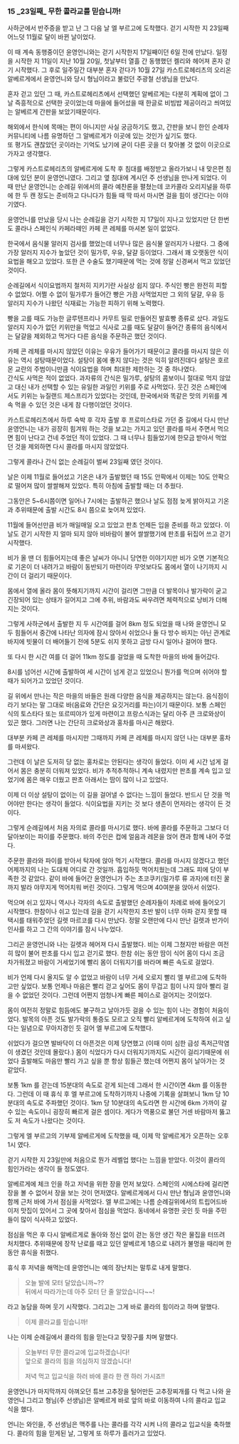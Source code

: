 ### 15 _23일째\_ 무한 콜라교를 믿습니까!


사하군에서 반주증을 받고 난 그 다음 날 엘 부르고에 도착했다. 
걷기 시작한 지 23일째 어느덧 11월로 달이 바뀐 날이었다.

이 때 계속 동행중이던 윤영언니와는 걷기 시작한지 17일째이던 6일 전에 만났다. 
일정을 시작한 지 11일이 지난 10월 20일, 첫날부터 열흘 간 동행했던 켈리와 헤어져 
혼자 걷기 시작했다. 
그 후로 일주일간 대부분 혼자 걷다가 10월 27일 카스트로헤리츠의 
오리온 알베르게에서 윤영언니와 당시 형님이라고 불렀던 주광철 선생님을 만났다.  

혼자 걷고 있던 그 때, 카스트로헤리츠에서 선택했던 알베르게는 
다분히 계획에 없이 그날 즉흥적으로 선택한 곳이었는데 마을에 들어섰을 때 
한글로 비빔밥 제공이라고 씌여있는 알베르게 간판을 보았기때문이다.

해외에서 한식에 목매는 편이 아니지만 사실 궁금하기도 했고, 간판을 보니 
한인 순례자 커뮤니티에 나름 유명하던 그 알베르게가 이곳에 있는 것인가 싶기도 했다.  
또 평가도 괜찮았던 곳이라는 기억도 났기에 굳이 다른 곳을 더 찾아볼 것 없이
이곳으로 가자고 생각했다.

그렇게 카스트로헤리츠의 알베르게에 도착 후 침대를 배정받고
올라가보니 내 맞은편 침대에 있던 분이 윤영언니였다.
그리고 옆 침대에 계시던 주 선생님을 만나게 되었다.
이때 만난 윤영언니는 순례길 위에서의 콜라 예찬론을 펼쳤는데
코카콜라 오리지널을 하루에 한 두 캔 정도는 준비하고 다니다가 
힘들 때 딱 따서 마시면 걸을 힘이 생긴다는 이야기였다. 

윤영언니를 만났을 당시 나는 순례길을 걷기 시작한 지 17일이 지나고 있었지만 
단 한번도 콜라나 스페인식 카페라떼인 카페 콘 레체를 마셔본 일이 없었다.

한국에서 음식물 알러지 검사를 했었는데 너무나 많은 음식물 알러지가 나왔다.
그 중에 가장 알러지 지수가 높았던 것이 밀가루, 우유, 달걀 등이었다.
그래서 꽤 오랫동안 식이요법을 해오고 있었다.
또한 큰 수술도 했기때문에 먹는 것에 정말 신경써서 먹고 있었던 것이다.

순례길에서 식이요법까지 철저히 지키기란 사실상 쉽지 않다.
주식인 빵은 완전히 피할 수 없었다.
어쩔 수 없이 밀가루가 들어간 빵은 가끔 사먹었지만 
그 외의 달걀, 우유 등 알러지 지수가 나왔던 식재료는 가능한 피하기 위해 노력했다.

빵을 고를 때도 가능한 글루텐프리나 카무트 밀로 만들어진 발효빵 종류로 샀다.
과일도 알러지 지수가 없던 키위만을 먹었고 식사로 고를 때도 달걀이 들어간 종류의 음식에서는
달걀을 제외하고 먹거다 다른 음식을 주문하곤 했던 것이다.

카페 콘 레체를 마시지 않았던 이유는 우유가 들어가기 때문이고
콜라를 마시지 않은 이유는 역시 설탕때문이었다.
설탕이 몸에 좋지 않다는 것은 익히 알려진데다 설탕은 호르몬 교란의 주범이니만큼
식이요법을 하며 최대한 제한하는 것 중 하나였다.  
간식도 사먹은 적이 없었다. 
과자류의 간식은 밀가루, 설탕의 콤보이니 절대로 먹지 않았고 
대신 내가 선택할 수 있는 유일한 과일인 키위를 주로 사먹었다. 
웃긴 것은 스페인에서도 키위는 뉴질랜드 제스프리가 있었다는 것인데, 
한국에서와 똑같은 맛의 키위를 계속 먹을 수 있던 것은 내게 참 다행이었던 것이다.

카스트로헤리츠에서 하루 숙박 후 각자 출발 후 프로미스타로 가던 중 길에서 
다시 만난 윤영언니는 내가 굉장히 힘겨워 하는 것을 보고는
가지고 있던 콜라를 따서 주면서 먹으면 힘이 난다고 건네 주었던 적이 있었다. 
그 때 너무나 힘들었기에 한모금 받아서 먹었던 것을 제외하면 다시 콜라를 마시지 않았었다.

그렇게 콜라나 간식 없는 순례길이 벌써 23일째 였던 것이다.

날은 이제 11월로 들어섰고 기온은 내가 출발했던 때 15도 안팍에서 
이제는 10도 안팍으로 떨어져 많이 쌀쌀해져 있었다.
특히 아침에 출발할 때는 더 추웠다. 

그동안은 5~6시쯤이면 일어나 7시에는 출발하곤 했으나 날도 점점 늦게 밝아지고 
기온과 추위때문에 출발 시간도 8시 쯤으로 늦어져 있었다.

11월에 들어선만큼 비가 매일매일 오고 있었고 판초 언제든 입을 준비를 하고 있었다.
이 날도 걷기 시작한 지 얼마 되지 않아 비바람이 불어 쌀쌀했기에 판초를 뒤집어 쓰고 걷기 시작했다.

비가 올 땐 더 힘들어지는데 좋은 날씨가 아니니 당연한 이야기지만
비가 오면 기본적으로 기온이 더 내려가고 바람이 동반되기 마련이라
무엇보다도 몸에서 열이 나기까지 시간이 더 걸리기 때문이다.

몸에서 열에 올라 몸이 뜻해지기까지 시간이 걸리면 그만큼 더 
발목이나 발가락이 굳고 긴장되어 있는 상태가 길어지고
그에 추위, 바람과도 싸우려면 체력적으로 낭비가 더해지는 것이다.

그렇게 사하군에서 출발한 지 두 시간여를 걸어 8km 정도 되었을 때 
나와 윤영언니 모두 힘들어서 중간에 나타난 의자에 잠시 앉아서 쉬었으나
둘 다 방수 바지는 아닌 관계로 바지에 빗물이 더 배어들기 전에 
5분도 쉬지 못하고 금방 다시 일어나 걸어야 했다.

또 다시 한 시간 여를 더 걸어 11km 정도를 걸었을 때 도착한 마을의 바에 들어갔다.

8시를 넘어선 시간에 출발하여 세 시간이 넘게 걷고 있었으니 뭔가를 먹으며 쉬어야 할
때가 되어가고 있었던 것이다.

길 위에서 만나는 작은 마을의 바들은 원래 다양한 음식을 제공하지는 않는다.
음식점이라기 보다는 말 그대로 바(음료와 간단은 요깃거리를 파는)이기 때문이다.
보통 스페인식의 토스타다 또는 또르띠야가 있게 마련이고 
프랑스식과는 달리 아주 큰 크로와상이 있곤 했다.
그러면 나는 간단히 크로와상과 홍차를 마시곤 해왔다.

대부분 카페 콘 레체를 마시지만 그때까지 카페 콘 레체를 마시지 않던 나는
대부분 홍차를 마셔왔다. 

그런데 이 날은 도저히 당 없는 홍차로는 안된다는 생각이 들었다.
이미 세 시간 넘게 걸어서 몸은 충분히 더워져 있었다.
비가 추적추적하니 계속 내렸지만 판초를 계속 입고 있었기에 몸은 매우 더웠고
판초 아래서는 땀이 많이 나고 있었다.

이제 더 이상 설탕이 없이는 이 길을 걸어낼 수 없다는 느낌이 들었다.
반드시 단 것을 먹어야만 한다는 생각이 들었다. 
식이요법을 지키는 것 보다 생존이 먼저라는 생각이 든 것이다.

그렇게 순례길에서 처음 자의로 콜라를 마시기로 했다.
바에 콜라를 주문하고 그보다 더 달아보이는 파이를 주문했다.
바의 주인은 컵에 얼음과 레몬을 얹어 캔과 함께 내어 주었다.

주문한 콜라와 파이를 받아서 탁자에 앉아 먹기 시작했다.
콜라를 마시지 않겠다고 했던 어제까지의 나는 도대체 어디로 간 것일까.
흡입하듯 먹어치웠는데 그래도 피에 당이 부족한 것 같았다.
같이 바에 들어간 윤영언니가 주는 초코쿠키(밀가루 류 과자)에 터진 꿀까지 발라 
야무지게 먹어치워 버린 것이다.
그렇게 먹으며 40여분을 앉아서 쉬었다.

먹으며 쉬고 있자니 역시나 각자의 속도로 출발했던 순례자들이 차례로 바에 들어오기 시작했다.
한참이나 쉬고 있는데 길을 걷기 시작한지 초반 발이 너무 아파 걷지 못할 때
택시를 태워주었던 길렛 마르코를 다시 만났다.
정말 오랜만에 다시 만난 길렛과 반가이 인사를 하고 그 간의 이야기를 잠시 나누었다.

그리곤 윤영언니와 나는 길렛과 헤어져 다시 출발했다.
비는 이제 그쳤지만 바람은 여전히 많이 불어 판초를 다시 입고 걷기로 했다.
한참 쉬는 동안 땀이 식어 몸이 다시 조금 차가워졌고 바람이 거세었기에 
빨리 몸이 더워지기를 바라며 빠른 속도로 걸었다.

비가 언제 다시 올지도 알 수 없었고 바람이 너무 거세 오로지 빨리 엘 부르고에 도착하고만 싶었다.
보통 언제나 마음은 빨리 걷고 싶어도 몸이 무겁고 힘이 나지 않아
빨리 걸을 수 없었던 것이다.
그런데 어쩐지 엄청나게 빠른 페이스로 걸어지는 것이었다.

몸이 여전히 정말로 힘듬에도 불구하고 
날아가듯 걸을 수 있는 힘이 나는 경험이 처음이었다.
발목의 아픈 것도 발가락의 통증도 모르고 오직 빨리 알베르게에 도착하여 
쉬고 싶다는 일념으로 무아지경인 듯 걸어 엘 부르고에 도착했다.

쉬었다가 걸으면 발바닥이 더 아픈것은 이제 당연했고
(이때 이미 심한 급성 족저근막염이 생겼던 것인데 몰랐다.)
몸이 식었다가 다시 더워지기까지도 시간이 걸리기때문에
쉬었다 출발해도 마음만 빨리 가고 싶을 뿐 항상 힘들곤 했는데 
어쩐지 몸이 날아가는 것 같았다.

보통 1km 를 걷는데 15분대의 속도로 걷게 되는데 그래서 한 시간이면 4km 를 이동한다.
그런데 이 때 휴식 후 엘 부르고에 도착하기까지 나중에 기록을 살펴보니 1km 당 10분대의 속도로 주파했던 것이다.
1km 당 10분대의 속도라면 한 시간에 6km 가까이 갈 수 있는 속도이니 굉장히 빠르게 걸은 셈이다.
게다가 역풍으로 불던 거센 바람마저 뚫고도 저 속도가 나왔다는 것이다. 

그렇게 엘 부르고의 기부제 알베르게에 도착했을 때, 
이제 막 알베르게가 오픈하는 오후 1시 였다.

걷기 시작한 지 23일만에 처음으로 뭔가 레벨업 했다는 느낌을 받았다.
이것이 콜라의 힘인가라는 생각이 들 정도였다.

알베르게에 체크 인을 하고 저녁을 위한 장을 먼저 보았다. 
스페인의 시에스타에 걸리면 장을 볼 수 없어서 장을 보는 것이 먼저였다.
알베르게에서 다시 만난 형님과 윤영언니와 함께 근처 바에 가서 점심을 사먹었다.
엘 부르고에는 나름 순례길위에서의 트립어드바이저 맛집이 있어서
그 곳에 찾아서 점심을 먹었다. 동네에서 유명한 곳인 듯 마을 주민들이 많이 식사하고 있었다.

점심을 먹은 후 다시 알베르게로 돌아와 정신 없이 걷는 동안 생긴 
작은 물집을 터뜨려 처치했다.
추위때문에 장작 난로를 때고 있던 알베르게 1층으로 
내려가 불멍을 때리며 한동안 휴식을 취했다.

휴식 후 저녁을 해먹는데 윤영언니는 예의 장난치는 말투로 내게 말했다.

> 오늘 발에 모터 달았습니까~??   
> 뒤에서 따라가는데 아주 모터 단 줄 알았습니다~~!

라고 농담을 하며 웃기 시작했다. 그리고는 그게 바로 콜라의 힘이라고 하며 말했다. 

> 이제 콜라교를 믿습니까! 

나는 이제 순례길에서 콜라의 힘을 믿는다고 맞장구를 치며 말했다.

> 오늘부터 무한 콜라교에 입교하겠습니다!  
> 앞으로 콜라의 힘을 의심하지 않겠습니다! 
> 
> 저녁 먹고 입교식을 하러 바에 콜라 한 캔 하러 가시죠!!

윤영언니가 마지막까지 아껴오던 튜브 고추장을 털어만든 고추장찌개를 다 먹고 
나와 윤영언니 그리고 형님(주 선생님)은 알베르게 바로 앞의 바로 이동하여
나의 콜라교 입교식을 했다.

언니는 와인을, 주 선생님은 맥주를 나는 콜라를 각각 시켜
나의 콜라교 입교식을 축하했다. 
콜라의 힘을 믿게된 날, 그렇게 또 하루가 흘러가고 있었다.
